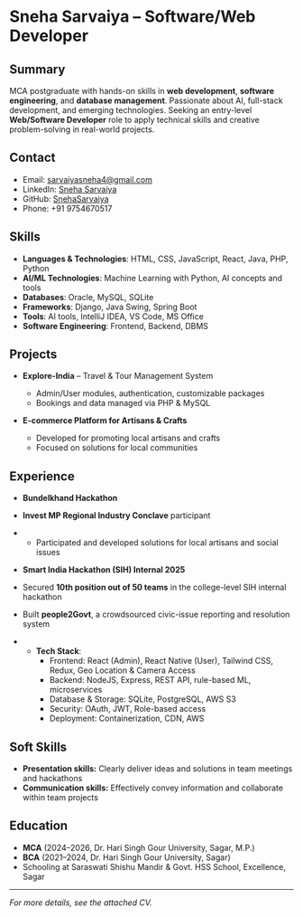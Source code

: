 # Sneha Sarvaiya – Software/Web Developer

## Summary

MCA postgraduate with hands-on skills in **web development**, **software engineering**, and **database management**. Passionate about AI, full-stack development, and emerging technologies. Seeking an entry-level **Web/Software Developer** role to apply technical skills and creative problem-solving in real-world projects.

## Contact

- Email: sarvaiyasneha4@gmail.com
- LinkedIn: [Sneha Sarvaiya](https://www.linkedin.com/in/sneha-sarvaiya-35b855259)
- GitHub: [SnehaSarvaiya](https://github.com/SnehaSarvaiya)
- Phone: +91 9754670517

## Skills

- **Languages & Technologies**: HTML, CSS, JavaScript, React, Java, PHP, Python
- **AI/ML Technologies**: Machine Learning with Python, AI concepts and tools
- **Databases**: Oracle, MySQL, SQLite
- **Frameworks**: Django, Java Swing, Spring Boot
- **Tools**: AI tools, IntelliJ IDEA, VS Code, MS Office
- **Software Engineering**: Frontend, Backend, DBMS

## Projects

- **Explore-India** – Travel & Tour Management System
  - Admin/User modules, authentication, customizable packages
  - Bookings and data managed via PHP & MySQL

- **E-commerce Platform for Artisans & Crafts**
  - Developed for promoting local artisans and crafts
  - Focused on solutions for local communities

## Experience

- **Bundelkhand Hackathon**
- **Invest MP Regional Industry Conclave** participant
-   - Participated and developed solutions for local artisans and social issues
 
- **Smart India Hackathon (SIH) Internal 2025**
 - Secured **10th position out of 50 teams** in the college-level SIH internal hackathon
 - Built **people2Govt**, a crowdsourced civic-issue reporting and resolution system
 -  - **Tech Stack**: 
      - Frontend: React (Admin), React Native (User), Tailwind CSS, Redux, Geo Location & Camera Access
      - Backend: NodeJS, Express, REST API, rule-based ML, microservices
      - Database & Storage: SQLite, PostgreSQL, AWS S3
      - Security: OAuth, JWT, Role-based access
      - Deployment: Containerization, CDN, AWS

## Soft Skills

- **Presentation skills:** Clearly deliver ideas and solutions in team meetings and hackathons
- **Communication skills:** Effectively convey information and collaborate within team projects

## Education

- **MCA** (2024–2026, Dr. Hari Singh Gour University, Sagar, M.P.)
- **BCA** (2021–2024, Dr. Hari Singh Gour University, Sagar)
- Schooling at Saraswati Shishu Mandir & Govt. HSS School, Excellence, Sagar

---

*For more details, see the attached CV.*


